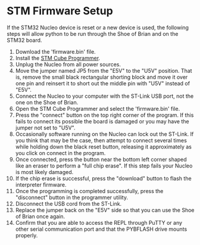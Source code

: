 # STM Firmware Setup
If the STM32 Nucleo device is reset or a new device is used, the following steps will allow python to be run through the Shoe of Brian and on the STM32 board.

   1. Download the 'firmware.bin' file.
   2. Install the [STM Cube Programmer](https://www.st.com/en/development-tools/stm32cubeprog.html).
   3. Unplug the Nucleo from all power sources. 
   4. Move the jumper named JP5 from the "E5V" to the "U5V" position. That is, remove the small black rectangular shorting block and move it over one pin and reinsert it to short out the middle pin with "U5V" instead of "E5V".
   5. Connect the Nucleo to your computer with the ST-Link USB port, not the one on the Shoe of Brian.
   6. Open the STM Cube Programmer and select the 'firmware.bin' file.
   7. Press the "connect" button on the top right corner of the program. If this fails to connect its possible the board is damaged or you may have the jumper not set to "U5V".
   8. Occasionally software running on the Nucleo can lock out the ST-Link. If you think that may be the case, then attempt to connect several times while holding down the black reset button, releasing it approximately as you click on connect in the program.
   9. Once connected, press the button near the bottom left corner shaped like an eraser to perform a "full chip erase". If this step fails your Nucleo is most likely damaged.
   10. If the chip erase is successful, press the "download" button to flash the interpreter firmware.
   11. Once the programming is completed successfully, press the "disconnect" button in the programmer utility.
   12. Disconnect the USB cord from the ST-Link.
   13. Replace the jumper back on the "E5V" side so that you can use the Shoe of Brian once again.
   14. Confirm that you are able to access the REPL through PuTTY or any other serial communication port and that the PYBFLASH drive mounts properly.